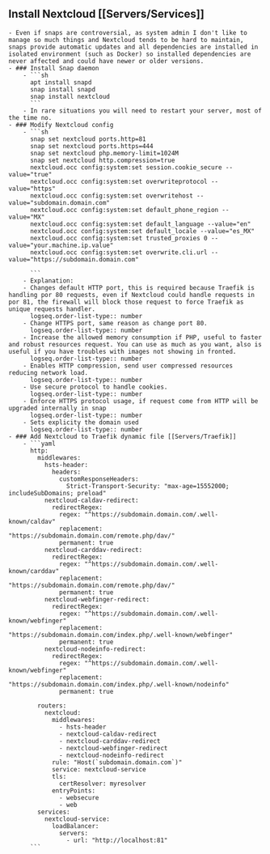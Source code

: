 ## Install Nextcloud [[Servers/Services]]
	- Even if snaps are controversial, as system admin I don't like to manage so much things and Nextcloud tends to be hard to maintain, snaps provide automatic updates and all dependencies are installed in isolated environment (such as Docker) so installed dependencies are never affected and could have newer or older versions.
	- ### Install Snap daemon
		- ```sh
		  apt install snapd
		  snap install snapd
		  snap install nextcloud
		  ```
		- In rare situations you will need to restart your server, most of the time no.
	- ### Modify Nextcloud config
		- ```sh
		  snap set nextcloud ports.http=81
		  snap set nextcloud ports.https=444
		  snap set nextcloud php.memory-limit=1024M
		  snap set nextcloud http.compression=true
		  nextcloud.occ config:system:set session.cookie_secure --value="true"
		  nextcloud.occ config:system:set overwriteprotocol --value="https"
		  nextcloud.occ config:system:set overwritehost --value="subdomain.domain.com"
		  nextcloud.occ config:system:set default_phone_region --value="MX"
		  nextcloud.occ config:system:set default_language --value="en"
		  nextcloud.occ config:system:set default_locale --value="es_MX"
		  nextcloud.occ config:system:set trusted_proxies 0 --value="your.machine.ip.value"
		  nextcloud.occ config:system:set overwrite.cli.url --value="https://subdomain.domain.com"
		  
		  ```
		- Explanation:
		- Changes default HTTP port, this is required because Traefik is handling por 80 requests, even if Nextcloud could handle requests in por 81, the firewall will block those request to force Traefik as unique requests handler.
		  logseq.order-list-type:: number
		- Change HTTPS port, same reason as change port 80.
		  logseq.order-list-type:: number
		- Increase the allowed memory consumption if PHP, useful to faster and robust resources request. You can use as much as you want, also is useful if you have troubles with images not showing in fronted.
		  logseq.order-list-type:: number
		- Enables HTTP compression, send user compressed resources reducing network load.
		  logseq.order-list-type:: number
		- Use secure protocol to handle cookies.
		  logseq.order-list-type:: number
		- Enforce HTTPS protocol usage, if request come from HTTP will be upgraded internally in snap
		  logseq.order-list-type:: number
		- Sets explicity the domain used
		  logseq.order-list-type:: number
	- ### Add Nextcloud to Traefik dynamic file [[Servers/Traefik]]
		- ```yaml
		  http:
		    middlewares:
		      hsts-header:
		        headers:
		          customResponseHeaders:
		            Strict-Transport-Security: "max-age=15552000; includeSubDomains; preload"
		      nextcloud-caldav-redirect:
		        redirectRegex:
		          regex: "^https://subdomain.domain.com/.well-known/caldav"
		          replacement: "https://subdomain.domain.com/remote.php/dav/"
		          permanent: true
		      nextcloud-carddav-redirect:
		        redirectRegex:
		          regex: "^https://subdomain.domain.com/.well-known/carddav"
		          replacement: "https://subdomain.domain.com/remote.php/dav/"
		          permanent: true
		      nextcloud-webfinger-redirect:
		        redirectRegex:
		          regex: "^https://subdomain.domain.com/.well-known/webfinger"
		          replacement: "https://subdomain.domain.com/index.php/.well-known/webfinger"
		          permanent: true
		      nextcloud-nodeinfo-redirect:
		        redirectRegex:
		          regex: "^https://subdomain.domain.com/.well-known/webfinger"
		          replacement: "https://subdomain.domain.com/index.php/.well-known/nodeinfo"
		          permanent: true
		  
		    routers:
		      nextcloud:
		        middlewares:
		          - hsts-header
		          - nextcloud-caldav-redirect
		          - nextcloud-carddav-redirect
		          - nextcloud-webfinger-redirect
		          - nextcloud-nodeinfo-redirect
		        rule: "Host(`subdomain.domain.com`)"
		        service: nextcloud-service
		        tls:
		          certResolver: myresolver
		        entryPoints:
		          - websecure
		          - web
		    services:
		      nextcloud-service:
		        loadBalancer:
		          servers:
		            - url: "http://localhost:81"
		  ```